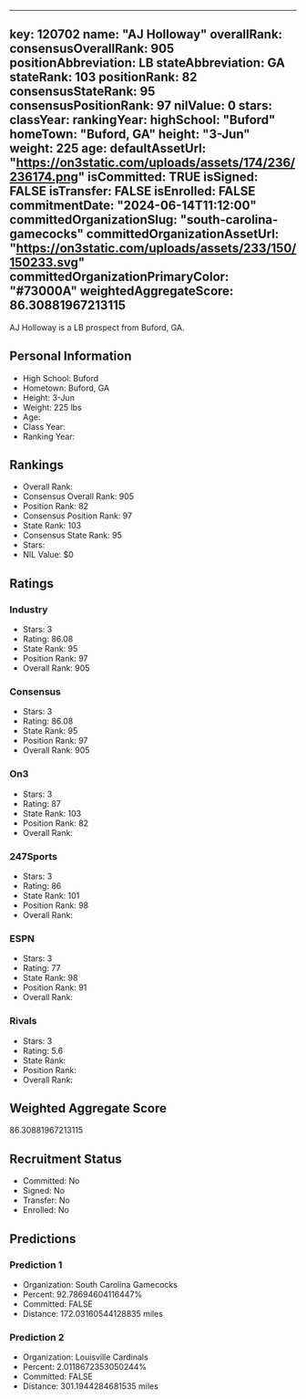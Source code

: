 ---
  key: 120702
  name: "AJ Holloway"
  overallRank: 
  consensusOverallRank: 905
  positionAbbreviation: LB
  stateAbbreviation: GA
  stateRank: 103
  positionRank: 82
  consensusStateRank: 95
  consensusPositionRank: 97
  nilValue: 0
  stars: 
  classYear: 
  rankingYear: 
  highSchool: "Buford"
  homeTown: "Buford, GA"
  height: "3-Jun"
  weight: 225
  age: 
  defaultAssetUrl: "https://on3static.com/uploads/assets/174/236/236174.png"
  isCommitted: TRUE
  isSigned: FALSE
  isTransfer: FALSE
  isEnrolled: FALSE
  commitmentDate: "2024-06-14T11:12:00"
  committedOrganizationSlug: "south-carolina-gamecocks"
  committedOrganizationAssetUrl: "https://on3static.com/uploads/assets/233/150/150233.svg"
  committedOrganizationPrimaryColor: "#73000A"
  weightedAggregateScore: 86.30881967213115
  ---
  
  AJ Holloway is a LB prospect from Buford, GA.
  
  ## Personal Information
  - High School: Buford
  - Hometown: Buford, GA
  - Height: 3-Jun
  - Weight: 225 lbs
  - Age: 
  - Class Year: 
  - Ranking Year: 
  
  ## Rankings
  - Overall Rank: 
  - Consensus Overall Rank: 905
  - Position Rank: 82
  - Consensus Position Rank: 97
  - State Rank: 103
  - Consensus State Rank: 95
  - Stars: 
  - NIL Value: $0
  
  ## Ratings
  
  ### Industry
  - Stars: 3
  - Rating: 86.08
  - State Rank: 95
  - Position Rank: 97
  - Overall Rank: 905
  
  ### Consensus
  - Stars: 3
  - Rating: 86.08
  - State Rank: 95
  - Position Rank: 97
  - Overall Rank: 905
  
  ### On3
  - Stars: 3
  - Rating: 87
  - State Rank: 103
  - Position Rank: 82
  - Overall Rank: 
  
  ### 247Sports
  - Stars: 3
  - Rating: 86
  - State Rank: 101
  - Position Rank: 98
  - Overall Rank: 
  
  ### ESPN
  - Stars: 3
  - Rating: 77
  - State Rank: 98
  - Position Rank: 91
  - Overall Rank: 
  
  ### Rivals
  - Stars: 3
  - Rating: 5.6
  - State Rank: 
  - Position Rank: 
  - Overall Rank: 
  
  ## Weighted Aggregate Score
  86.30881967213115
  
  ## Recruitment Status
  - Committed: No
  - Signed: No
  - Transfer: No
  - Enrolled: No
  
  
  
  ## Predictions
  
  ### Prediction 1
  - Organization: South Carolina Gamecocks
  - Percent: 92.78694604116447%
  - Committed: FALSE
  - Distance: 172.03160544128835 miles
  
  ### Prediction 2
  - Organization: Louisville Cardinals
  - Percent: 2.0118672353050244%
  - Committed: FALSE
  - Distance: 301.1944284681535 miles
  